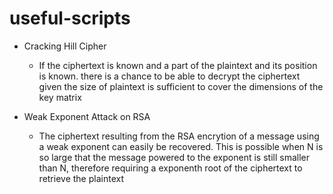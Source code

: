 # useful-scripts

* Cracking Hill Cipher		
   * If the ciphertext is known and a part of the plaintext and its position is known. there is a chance to be able to decrypt the ciphertext given the size of plaintext is sufficient to cover the dimensions of the key matrix

* Weak Exponent Attack on RSA
   * The ciphertext resulting from the RSA encrytion of a message using a weak exponent can easily be recovered. This is possible when N is so large that the message powered to the exponent is still smaller than N, therefore requiring a exponenth root of the ciphertext to retrieve the plaintext
